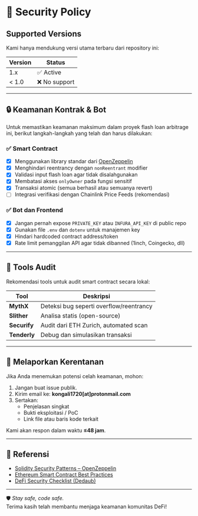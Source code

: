 # 🔐 Security Policy

## Supported Versions

Kami hanya mendukung versi utama terbaru dari repository ini:

| Version | Status     |
| ------- | ---------- |
| 1.x     | ✅ Active  |
| < 1.0   | ❌ No support |

---

## 🔒 Keamanan Kontrak & Bot

Untuk memastikan keamanan maksimum dalam proyek flash loan arbitrage ini, berikut langkah-langkah yang telah dan harus dilakukan:

### ✅ Smart Contract
- [x] Menggunakan library standar dari [OpenZeppelin](https://openzeppelin.com/contracts/)
- [x] Menghindari reentrancy dengan `nonReentrant` modifier
- [x] Validasi input flash loan agar tidak disalahgunakan
- [x] Membatasi akses `onlyOwner` pada fungsi sensitif
- [x] Transaksi atomic (semua berhasil atau semuanya revert)
- [ ] Integrasi verifikasi dengan Chainlink Price Feeds (rekomendasi)

### ✅ Bot dan Frontend
- [x] Jangan pernah expose `PRIVATE_KEY` atau `INFURA_API_KEY` di public repo
- [x] Gunakan file `.env` dan `dotenv` untuk manajemen key
- [x] Hindari hardcoded contract address/token
- [x] Rate limit pemanggilan API agar tidak dibanned (1inch, Coingecko, dll)

---

## 🧪 Tools Audit

Rekomendasi tools untuk audit smart contract secara lokal:

| Tool        | Deskripsi                             |
| ----------- | ------------------------------------- |
| **MythX**   | Deteksi bug seperti overflow/reentrancy |
| **Slither** | Analisa statis (open-source)          |
| **Securify**| Audit dari ETH Zurich, automated scan |
| **Tenderly**| Debug dan simulasikan transaksi       |

---

## 📣 Melaporkan Kerentanan

Jika Anda menemukan potensi celah keamanan, mohon:

1. Jangan buat issue publik.
2. Kirim email ke: **kongali1720[at]protonmail.com**
3. Sertakan:
   - Penjelasan singkat
   - Bukti eksploitasi / PoC
   - Link file atau baris kode terkait

Kami akan respon dalam waktu **≤48 jam**.

---

## 📘 Referensi

- [Solidity Security Patterns – OpenZeppelin](https://docs.openzeppelin.com/contracts/4.x/security)
- [Ethereum Smart Contract Best Practices](https://consensys.github.io/smart-contract-best-practices/)
- [DeFi Security Checklist (Dedaub)](https://blog.dedaub.com/defi-security-checklist-dedaub-38c63e5094ca)

---

🛡️ *Stay safe, code safe.*  
Terima kasih telah membantu menjaga keamanan komunitas DeFi!
